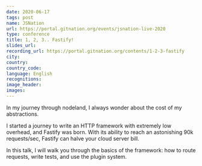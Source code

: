 ```yaml
---
date: 2020-06-17
tags: post
name: JSNation
url: https://portal.gitnation.org/events/jsnation-live-2020
type: conference
title: 1, 2, 3.. Fastify!
slides_url:
recording_url: https://portal.gitnation.org/contents/1-2-3-fastify
city: 
country: 
country_code: 
language: English
recognitions:
image_header:
images:
---
```


In my journey through nodeland, I always wonder about the cost of my abstractions.

I started a journey to write an HTTP framework with extremely low overhead, and Fastify was born. With its ability to reach an astonishing 90k requests/sec, Fastify can halve your cloud server bill.

In this talk, I will walk you through the basics of the framework: how to route requests, write tests, and use the plugin system.

